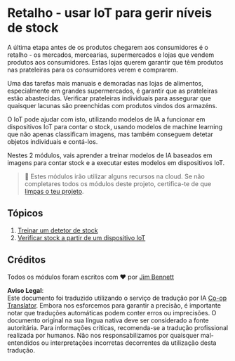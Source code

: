 <!--
CO_OP_TRANSLATOR_METADATA:
{
  "original_hash": "22a1d6e49f2a689fe5bfa7802a7241fc",
  "translation_date": "2025-08-25T20:43:19+00:00",
  "source_file": "5-retail/README.md",
  "language_code": "pt"
}
-->
# Retalho - usar IoT para gerir níveis de stock

A última etapa antes de os produtos chegarem aos consumidores é o retalho - os mercados, mercearias, supermercados e lojas que vendem produtos aos consumidores. Estas lojas querem garantir que têm produtos nas prateleiras para os consumidores verem e comprarem.

Uma das tarefas mais manuais e demoradas nas lojas de alimentos, especialmente em grandes supermercados, é garantir que as prateleiras estão abastecidas. Verificar prateleiras individuais para assegurar que quaisquer lacunas são preenchidas com produtos vindos dos armazéns.

O IoT pode ajudar com isto, utilizando modelos de IA a funcionar em dispositivos IoT para contar o stock, usando modelos de machine learning que não apenas classificam imagens, mas também conseguem detetar objetos individuais e contá-los.

Nestes 2 módulos, vais aprender a treinar modelos de IA baseados em imagens para contar stock e a executar estes modelos em dispositivos IoT.

> 💁 Estes módulos irão utilizar alguns recursos na cloud. Se não completares todos os módulos deste projeto, certifica-te de que [limpas o teu projeto](../clean-up.md).

## Tópicos

1. [Treinar um detetor de stock](./lessons/1-train-stock-detector/README.md)
1. [Verificar stock a partir de um dispositivo IoT](./lessons/2-check-stock-device/README.md)

## Créditos

Todos os módulos foram escritos com ♥️ por [Jim Bennett](https://GitHub.com/JimBobBennett)

**Aviso Legal**:  
Este documento foi traduzido utilizando o serviço de tradução por IA [Co-op Translator](https://github.com/Azure/co-op-translator). Embora nos esforcemos para garantir a precisão, é importante notar que traduções automáticas podem conter erros ou imprecisões. O documento original na sua língua nativa deve ser considerado a fonte autoritária. Para informações críticas, recomenda-se a tradução profissional realizada por humanos. Não nos responsabilizamos por quaisquer mal-entendidos ou interpretações incorretas decorrentes da utilização desta tradução.
